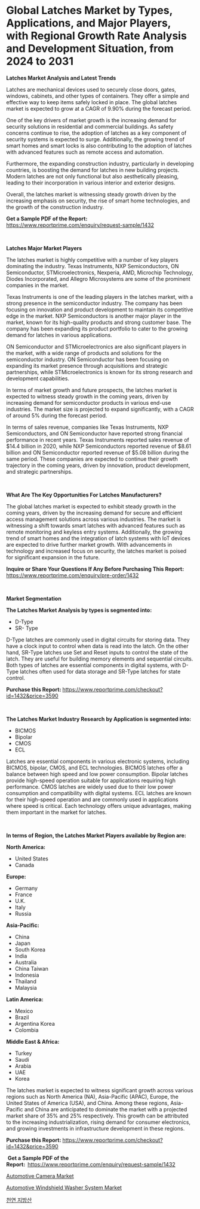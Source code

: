 <p><h1>Global Latches Market by Types, Applications, and Major Players, with Regional Growth Rate Analysis and Development Situation, from 2024 to 2031</h1></p><p><strong>Latches Market Analysis and Latest Trends</strong></p>
<p><p>Latches are mechanical devices used to securely close doors, gates, windows, cabinets, and other types of containers. They offer a simple and effective way to keep items safely locked in place. The global latches market is expected to grow at a CAGR of 9.90% during the forecast period.</p><p>One of the key drivers of market growth is the increasing demand for security solutions in residential and commercial buildings. As safety concerns continue to rise, the adoption of latches as a key component of security systems is expected to surge. Additionally, the growing trend of smart homes and smart locks is also contributing to the adoption of latches with advanced features such as remote access and automation.</p><p>Furthermore, the expanding construction industry, particularly in developing countries, is boosting the demand for latches in new building projects. Modern latches are not only functional but also aesthetically pleasing, leading to their incorporation in various interior and exterior designs.</p><p>Overall, the latches market is witnessing steady growth driven by the increasing emphasis on security, the rise of smart home technologies, and the growth of the construction industry.</p></p>
<p><strong>Get a Sample PDF of the Report:&nbsp;</strong> <a href="https://www.reportprime.com/enquiry/request-sample/1432">https://www.reportprime.com/enquiry/request-sample/1432</a></p>
<p>&nbsp;</p>
<p><strong>Latches Major Market Players</strong></p>
<p><p>The latches market is highly competitive with a number of key players dominating the industry. Texas Instruments, NXP Semiconductors, ON Semiconductor, STMicroelectronics, Nexperia, AMD, Microchip Technology, Diodes Incorporated, and Allegro Microsystems are some of the prominent companies in the market.</p><p>Texas Instruments is one of the leading players in the latches market, with a strong presence in the semiconductor industry. The company has been focusing on innovation and product development to maintain its competitive edge in the market. NXP Semiconductors is another major player in the market, known for its high-quality products and strong customer base. The company has been expanding its product portfolio to cater to the growing demand for latches in various applications.</p><p>ON Semiconductor and STMicroelectronics are also significant players in the market, with a wide range of products and solutions for the semiconductor industry. ON Semiconductor has been focusing on expanding its market presence through acquisitions and strategic partnerships, while STMicroelectronics is known for its strong research and development capabilities.</p><p>In terms of market growth and future prospects, the latches market is expected to witness steady growth in the coming years, driven by increasing demand for semiconductor products in various end-use industries. The market size is projected to expand significantly, with a CAGR of around 5% during the forecast period.</p><p>In terms of sales revenue, companies like Texas Instruments, NXP Semiconductors, and ON Semiconductor have reported strong financial performance in recent years. Texas Instruments reported sales revenue of $14.4 billion in 2020, while NXP Semiconductors reported revenue of $8.61 billion and ON Semiconductor reported revenue of $5.08 billion during the same period. These companies are expected to continue their growth trajectory in the coming years, driven by innovation, product development, and strategic partnerships.</p></p>
<p>&nbsp;</p>
<p><strong>What Are The Key Opportunities For Latches Manufacturers?</strong></p>
<p><p>The global latches market is expected to exhibit steady growth in the coming years, driven by the increasing demand for secure and efficient access management solutions across various industries. The market is witnessing a shift towards smart latches with advanced features such as remote monitoring and keyless entry systems. Additionally, the growing trend of smart homes and the integration of latch systems with IoT devices are expected to drive further market growth. With advancements in technology and increased focus on security, the latches market is poised for significant expansion in the future.</p></p>
<p><strong>Inquire or Share Your Questions If Any Before Purchasing This Report:</strong> <a href="https://www.reportprime.com/enquiry/pre-order/1432">https://www.reportprime.com/enquiry/pre-order/1432</a></p>
<p>&nbsp;</p>
<p><strong>Market Segmentation</strong></p>
<p><strong>The Latches Market Analysis by types is segmented into:</strong></p>
<p><ul><li>D-Type</li><li>SR- Type</li></ul></p>
<p><p>D-Type latches are commonly used in digital circuits for storing data. They have a clock input to control when data is read into the latch. On the other hand, SR-Type latches use Set and Reset inputs to control the state of the latch. They are useful for building memory elements and sequential circuits. Both types of latches are essential components in digital systems, with D-Type latches often used for data storage and SR-Type latches for state control.</p></p>
<p><strong>Purchase this Report:&nbsp;</strong><a href="https://www.reportprime.com/checkout?id=1432&price=3590">https://www.reportprime.com/checkout?id=1432&price=3590</a></p>
<p>&nbsp;</p>
<p><strong>The Latches Market Industry Research by Application is segmented into:</strong></p>
<p><ul><li>BICMOS</li><li>Bipolar</li><li>CMOS</li><li>ECL</li></ul></p>
<p><p>Latches are essential components in various electronic systems, including BICMOS, bipolar, CMOS, and ECL technologies. BICMOS latches offer a balance between high speed and low power consumption. Bipolar latches provide high-speed operation suitable for applications requiring high performance. CMOS latches are widely used due to their low power consumption and compatibility with digital systems. ECL latches are known for their high-speed operation and are commonly used in applications where speed is critical. Each technology offers unique advantages, making them important in the market for latches.</p></p>
<p>&nbsp;</p>
<p><strong>In terms of Region, the Latches Market Players available by Region are:</strong></p>
<p>
    <p> <strong> North America: </strong>
        <ul>
            <li>United States</li>
            <li>Canada</li>
        </ul>
        </p> 
    <p> <strong> Europe: </strong>
        <ul>
            <li>Germany</li>
            <li>France</li>
            <li>U.K.</li>
            <li>Italy</li>
            <li>Russia</li>
        </ul>
        </p> 
    <p> <strong> Asia-Pacific: </strong>
        <ul>
            <li>China</li>
            <li>Japan</li>
            <li>South Korea</li>
            <li>India</li>
            <li>Australia</li>
            <li>China Taiwan</li>
            <li>Indonesia</li>
            <li>Thailand</li>
            <li>Malaysia</li>
        </ul>
        </p> 
    <p> <strong> Latin America: </strong>
        <ul>
            <li>Mexico</li>
            <li>Brazil</li>
            <li>Argentina Korea</li>
            <li>Colombia</li>
        </ul>
        </p> 
    <p> <strong> Middle East & Africa: </strong>
        <ul>
            <li>Turkey</li>
            <li>Saudi</li>
            <li>Arabia</li>
            <li>UAE</li>
            <li>Korea</li>
        </ul>
    </p>
    </p>
<p><p>The latches market is expected to witness significant growth across various regions such as North America (NA), Asia-Pacific (APAC), Europe, the United States of America (USA), and China. Among these regions, Asia-Pacific and China are anticipated to dominate the market with a projected market share of 35% and 25% respectively. This growth can be attributed to the increasing industrialization, rising demand for consumer electronics, and growing investments in infrastructure development in these regions.</p></p>
<p><strong>Purchase this Report: </strong><a href="https://www.reportprime.com/checkout?id=1432&price=3590">https://www.reportprime.com/checkout?id=1432&price=3590</a></p>
<p>&nbsp;<strong>Get a Sample PDF of the Report:&nbsp;&nbsp;</strong><a href="https://www.reportprime.com/enquiry/request-sample/1432">https://www.reportprime.com/enquiry/request-sample/1432</a></p>
<p><strong></strong></p>
<p><p><a href="https://issuu.com/reportprime-2/docs/automotive-camera-market-size-2030.pptx">Automotive Camera Market</a></p><p><a href="https://issuu.com/reportprime-2/docs/automotive-windshield-washer-system-market-size-20">Automotive Windshield Washer System Market</a></p><p><a href="https://github.com/iansanftyord09878/Market-Research-Report-List-1/blob/main/39885018698.md">천연 지방산</a></p></p>